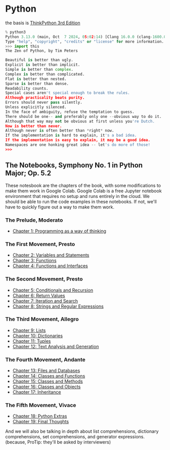 # Python


the basis is [ThinkPython 3rd Edition](https://allendowney.github.io/ThinkPython/)

```python
% python3
Python 3.13.0 (main, Oct  7 2024, 05:02:14) [Clang 16.0.0 (clang-1600.0.26.3)] on darwin
Type "help", "copyright", "credits" or "license" for more information.
>>> import this
The Zen of Python, by Tim Peters

Beautiful is better than ugly.
Explicit is better than implicit.
Simple is better than complex.
Complex is better than complicated.
Flat is better than nested.
Sparse is better than dense.
Readability counts.
Special cases aren't special enough to break the rules.
Although practicality beats purity.
Errors should never pass silently.
Unless explicitly silenced.
In the face of ambiguity, refuse the temptation to guess.
There should be one-- and preferably only one --obvious way to do it.
Although that way may not be obvious at first unless you're Dutch.
Now is better than never.
Although never is often better than *right* now.
If the implementation is hard to explain, it's a bad idea.
If the implementation is easy to explain, it may be a good idea.
Namespaces are one honking great idea -- let's do more of those!
>>>
```

## The Notebooks, Symphony No. 1 in Python Major; Op. 5.2

These notesbook are the chapters of the book, with some modifications to make them work in Google Colab.
Google Colab is a free Jupyter notebook environment that requires no setup and runs entirely in the cloud.
We should be able to run the code examples in these notebooks. If not, we'll have to quickly figure out a way to make them work.

### The Prelude, Moderato

- [Chapter 1: Programming as a way of thinking](https://colab.research.google.com/github/AllenDowney/ThinkPython/blob/v3/chapters/chap01.ipynb)

### The First Movement, Presto

- [Chapter 2: Variables and Statements](https://colab.research.google.com/github/AllenDowney/ThinkPython/blob/v3/chapters/chap02.ipynb)
- [Chapter 3: Functions](https://colab.research.google.com/github/AllenDowney/ThinkPython/blob/v3/chapters/chap03.ipynb)
- [Chapter 4: Functions and Interfaces](https://colab.research.google.com/github/AllenDowney/ThinkPython/blob/v3/chapters/chap04.ipynb)

### The Second Movement, Presto

- [Chapter 5: Conditionals and Recursion](https://colab.research.google.com/github/AllenDowney/ThinkPython/blob/v3/chapters/chap05.ipynb)
- [Chapter 6: Return Values](https://colab.research.google.com/github/AllenDowney/ThinkPython/blob/v3/chapters/chap06.ipynb)
- [Chapter 7: Iteration and Search](https://colab.research.google.com/github/AllenDowney/ThinkPython/blob/v3/chapters/chap07.ipynb)
- [Chapter 8: Strings and Regular Expressions](https://colab.research.google.com/github/AllenDowney/ThinkPython/blob/v3/chapters/chap08.ipynb)

### The Third Movement, Allegro

- [Chapter 9: Lists](https://colab.research.google.com/github/AllenDowney/ThinkPython/blob/v3/chapters/chap09.ipynb)
- [Chapter 10: Dictionaries](https://colab.research.google.com/github/AllenDowney/ThinkPython/blob/v3/chapters/chap10.ipynb)
- [Chapter 11: Tuples](https://colab.research.google.com/github/AllenDowney/ThinkPython/blob/v3/chapters/chap11.ipynb)
- [Chapter 12: Text Analysis and Generation](https://colab.research.google.com/github/AllenDowney/ThinkPython/blob/v3/chapters/chap12.ipynb)

### The Fourth Movement, Andante

- [Chapter 13: Files and Databases](https://colab.research.google.com/github/AllenDowney/ThinkPython/blob/v3/chapters/chap13.ipynb)
- [Chapter 14: Classes and Functions](https://colab.research.google.com/github/AllenDowney/ThinkPython/blob/v3/chapters/chap14.ipynb)
- [Chapter 15: Classes and Methods](https://colab.research.google.com/github/AllenDowney/ThinkPython/blob/v3/chapters/chap15.ipynb)
- [Chapter 16: Classes and Objects](https://colab.research.google.com/github/AllenDowney/ThinkPython/blob/v3/chapters/chap16.ipynb)
- [Chapter 17: Inheritance](https://colab.research.google.com/github/AllenDowney/ThinkPython/blob/v3/chapters/chap17.ipynb)

### The Fifth Movement, Vivace

- [Chapter 18: Python Extras](https://colab.research.google.com/github/AllenDowney/ThinkPython/blob/v3/chapters/chap18.ipynb)
- [Chapter 19: Final Thoughts](https://colab.research.google.com/github/AllenDowney/ThinkPython/blob/v3/chapters/chap19.ipynb)

And we will also be talking in depth about list comprehensions, dictionary comprehensions, set comprehensions, and generator expressions.
(because, ProTip: they'll be asked by interviewers)
